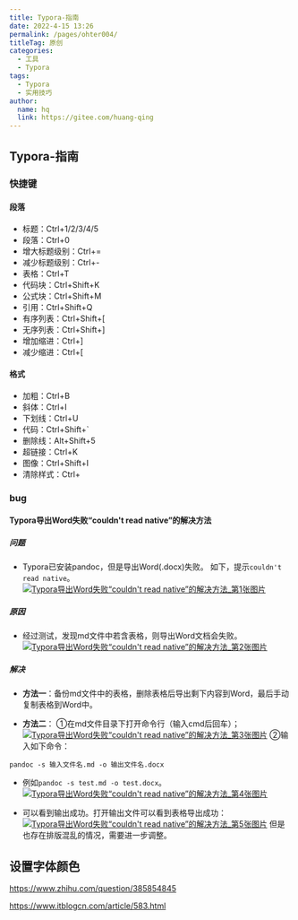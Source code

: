 ```yaml
---
title: Typora-指南
date: 2022-4-15 13:26
permalink: /pages/ohter004/
titleTag: 原创
categories:
  - 工具
  - Typora
tags:
  - Typora
  - 实用技巧
author:
  name: hq
  link: https://gitee.com/huang-qing
---
```


## Typora-指南

### 快捷键

#### 段落

- 标题：Ctrl+1/2/3/4/5
- 段落：Ctrl+0
- 增大标题级别：Ctrl+=
- 减少标题级别：Ctrl+-
- 表格：Ctrl+T
- 代码块：Ctrl+Shift+K
- 公式块：Ctrl+Shift+M
- 引用：Ctrl+Shift+Q
- 有序列表：Ctrl+Shift+[
- 无序列表：Ctrl+Shift+]
- 增加缩进：Ctrl+]
- 减少缩进：Ctrl+[

#### 格式

- 加粗：Ctrl+B
- 斜体：Ctrl+I
- 下划线：Ctrl+U
- 代码：Ctrl+Shift+`
- 删除线：Alt+Shift+5
- 超链接：Ctrl+K
- 图像：Ctrl+Shift+I
- 清除样式：Ctrl+

### bug

#### Typora导出Word失败“couldn't read native”的解决方法

##### 问题

- Typora已安装pandoc，但是导出Word(.docx)失败。
  如下，提示`couldn't read native`。
  [![Typora导出Word失败“couldn't read native”的解决方法_第1张图片](https://img.it610.com/image/info9/ab5d67f5d08a44ed9d591637bc0d3a0a.jpg)](https://img.it610.com/image/info9/ab5d67f5d08a44ed9d591637bc0d3a0a.jpg)

##### 原因

- 经过测试，发现md文件中若含表格，则导出Word文档会失败。
  [![Typora导出Word失败“couldn't read native”的解决方法_第2张图片](https://img.it610.com/image/info9/1c17c7cf18c94dec9f5df44d6e348d2b.jpg)](https://img.it610.com/image/info9/1c17c7cf18c94dec9f5df44d6e348d2b.jpg)

##### 解决

- **方法一**：备份md文件中的表格，删除表格后导出剩下内容到Word，最后手动复制表格到Word中。

- **方法二**：
  ①在md文件目录下打开命令行（输入cmd后回车）；
  [![Typora导出Word失败“couldn't read native”的解决方法_第3张图片](https://img.it610.com/image/info9/e010a90d6d61455192b149c3103c2d4b.jpg)](https://img.it610.com/image/info9/e010a90d6d61455192b149c3103c2d4b.jpg)
  ②输入如下命令：

```
pandoc -s 输入文件名.md -o 输出文件名.docx
```

- 例如`pandoc -s test.md -o test.docx`。
  [![Typora导出Word失败“couldn't read native”的解决方法_第4张图片](https://img.it610.com/image/info9/20929d668004481dba830dcc75ce2dd0.jpg)](https://img.it610.com/image/info9/20929d668004481dba830dcc75ce2dd0.jpg)

- 可以看到输出成功。打开输出文件可以看到表格导出成功：
  [![Typora导出Word失败“couldn't read native”的解决方法_第5张图片](https://img.it610.com/image/info9/bc5a3a9be52b4b86ac63098a31ec2b80.jpg)](https://img.it610.com/image/info9/bc5a3a9be52b4b86ac63098a31ec2b80.jpg)
  但是也存在排版混乱的情况，需要进一步调整。

## 设置字体颜色

https://www.zhihu.com/question/385854845

https://www.itblogcn.com/article/583.html

